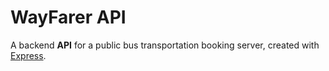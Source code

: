 # WayFarer API
A backend **API** for a public bus transportation booking server, created with 
[Express](https://expressjs.com/).